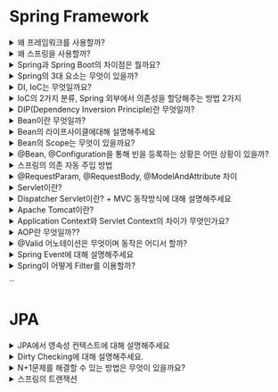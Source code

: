 # Spring Framework
<details>
<summary>왜 프레임워크를 사용할까?</summary>

<br>

- 체계적인 코드관리로 유지보수가 용이하다.
- 기본설계 및 기능 라이브러리를 제공하여 개발 생산성이 높다
- 코드에 대한 재사용성이 높다
- 추상화된 코드 제공을 통해 확장성이 좋다.

</details>

<details>
<summary>왜 스프링을 사용할까?</summary>

<br>

1. **대중적인 언어인 Java 기반의 프레임워크이다.**
2. **시간이 흐르며 프레임워크가 단단해지고 있다.**
3. **다양한 개발사례와 문서, 레퍼런스가 제공되고 있다.**
4. **POJO기반의 구성(Plain Old Java Object)**
5. **DI를 통한 객체 관계 구성**
6. **AOP 지원**
7. **편리한 MVC 구조**
8. **WAS에 독립적인 개발 환경**
9. **개발자가 기본적으로 DI, AOP, 서비스 추상화와 같은 디자인 패턴을 강제적으로 사용하게끔 함으로서 코드 구조 퀄리티의 최소한을 보장한다.**

[[Spring] 우리는 왜 스프링을 사용하는가?](https://seongwon.dev/Spring/20220627-%EC%9A%B0%EB%A6%AC%EB%8A%94-%EC%99%9C-%EC%8A%A4%ED%94%84%EB%A7%81%EC%9D%84-%EC%82%AC%EC%9A%A9%ED%95%A0%EA%B9%8C/)

</details>

<details>
<summary>Spring과 Spring Boot의 차이점은 뭘까요?</summary>

<br>

- Starter의존성을 제공한다.
- WAS서버를 내장으로 갖고 있어 배포가 편해졌다.
- XML로 관리하던 설정들을 [application.properties/yml로](http://application.properties/yml로) 쉽게 할 수 있다.

[[Spring] Spring과 Spring Boot의 차이는 무엇일까?](https://seongwon.dev/Spring/20220628-Spring-vs-SpringBoot/)

</details>

<details>
<summary>Spring의 3대 요소는 무엇이 있을까?</summary>

<br>

AOP, DI, PSA
Spring이 위의 3가지 요소를 통해 어떤 것을 추구할까?

- POJO를 통해 비즈니스 로직에 집중할 수 있도록 하는 것이다.

</details>

<details>
<summary>DI, IoC는 무엇일까요?</summary>

<br>

**DI**는 외부에서 의존 관계를 주입해 결합도를 낮추고 유연성을 높여주는 기술이다.

스프링의 DI는 스프링 컨테이너에 필요한 객체(Bean)들을 싱클턴으로 생성하고 생성한 객체에 의존을 주입하며 제공한다.

DI는 스프링에서 IoC를 구현한하는데 사용하는 패턴이다.

IoC는 객체 또는 프로그램의 제어 권한을 프레임워크에 넘기는 기술이다. 스프링에서 빈을 생성, 소멸의 작업들을 수행하고 의존 주입의 대상까지 스프링이 해주는데 이것이 바로 스프링의 IoC이다.

IoC의 장점

- 유연성 증가 → 다른 구현체로 변경하기 쉽다.
- 객체간 결합도 감소 → 프로그램을 모듈들로 나누기 쉽다.
- 작업의 실행과 구현을 분리할 수 있다.
- 컴포넌트를 격리하거나 의존성을 mocking하는 등의 작업을 통해 테스트를 하기 쉽다.

> 스프링이 DI를 제공하여 이점을 느낀 경험에 대해 설명하라 할 수 있다.

[[Spring] DI,IoC란 무엇일까?](https://seongwon.dev/Spring/20220614-%EC%8A%A4%ED%94%84%EB%A7%81-DI-IoC/)

</details>

<details>
<summary>IoC의 2가지 분류, Spring 외부에서 의존성을 할당해주는 방법 2가지</summary>

<br>

- 의존 주입 방법은 `DL`, `DI`이 있다.
- DL(Dependency Lookup)은 프로그램이 실행되며 동적으로 빈을 바꾸고 싶을 때 사용
    - DL은 의존관계가 있는 객체를 외부에서 주입해주는 것이 아니라 의존 관계가 필요한 객체에서 직접 컨테이너가 제공하는 API를 통해 검색하는 방식이다.
    - 클라이언트 객체(의존관계가 필요한 객체)에서는 의존하고자 하는 인터페이스 타입만 지정해서 검색할 뿐 해당 인터페이스를 구현한 구체적인 클래스 객체에 대한 결정과 해당 객체에 대한 생명 주기는 IoC 컨테이너에서 책임집니다.

</details>

<details>
<summary>DIP(Dependency Inversion Principle)란 무엇일까?</summary>

<br>

- **저수준 모듈이 고수준 모듈에 의존하게 되는 것을 DIP(의존관계 역전 원칙)라 한다.**
- 추상화에 의존하고 구체화에 의존하면 안 된다. 즉, 하위 모듈이 상위 모듈에서 정의한 추상 타입(인터페이스)에 의존하여야 한다.

코딩 실천법

1. 변동성이 큰 구체 클래스를 참조하지 말고 추상 인터페이스를 참조하라
2. 변동성이 큰 구체 클래스로부터 파생하지 말아라
3. 구체 함수를 오버라이드 하지 말아라

</details>

<details>
<summary>Bean이란 무엇일까?</summary>

<br>

스프링을 사용하다보면 DI/IoC에 의해 스프링에게 객체의 생명주기를 맡기게 된다. 이때 스프링은 IoC를 위해 스프링 컨테이너를 만들고 생성한 객체들을 컨테이너에서 관리하는데 해당 객체들을 Bean이라고 한다.

스프링이 빈을 등록하고 관리하는 방법은 xml, Annotation-based configuration, Java-based configuration 방법이 있다.

[[Spring] Bean이란 무엇일까?](https://seongwon.dev/Spring/20220616-%EC%8A%A4%ED%94%84%EB%A7%81-Bean/)

</details>

<details>
<summary>Bean의 라이프사이클에대해 설명해주세요</summary>

<br>

- **객체 생성**
- **의존 결정**: 의존 자동 주입을 통한 의존 설정과 설정 클래스에 있는 의존 주입들이 모두 수행된다.
- **초기화**: 의존 결정이 완료되면 스프링 빈은 빈 객체의 지정된 메서드를 호출하여 빈을 초기화해 준다.
- **소멸**: 스프링 컨테이너가 종료되면 스프링 컨테이너가 빈 객체를 소멸시킨다.

</details>

<details>
<summary>Bean의 Scope는 무엇이 있을까요?</summary>

<br>

### Bean Scope란?

스프링은 자바 객체들을 관리하기 쉽게 IoC컨테이너에 Bean으로 등록하여 사용한다. Bean들은 IoC컨테이너에 의해 생성되고 소멸되는 등의 라이프사이클을 거치게 된다. 이때 Bean이 관리되는 범위를 Bean의 Scope이라고 한다.

### Scope의 종류

스프링 공식문서에는 아래와 같이 6가지 종류의 Scope을 설명하고 있다.

- Singleton, Prototype, Request, Session, Application, WebSocket

![Untitled](img/spring/img_1.png)

- singleton: 스프링에서 default로 사용하는 Scope로 IoC 컨테이너에 한 개의 객체만 생성하여 관리한다.
- prototype: 컨테이너에게 빈을 요청할 때마다 새로운 객체를 생성하여 반환해준다.
- request: Request가 발생하면 bean이 생성되고 종료된다. 같은 API라도 호출될 때마다 새로운 bean이 생성된다.
- session: Http session과 동일한 생명 주기를 가지는 스코프이다.
- application: 서블릿 컨텍스와 동일한 생명주기를 가지는 스코프이다.
- websocket: WebSocket과 동일한 생명주기를 갖는 스코프이다.

[[Spring] Bean이란 무엇일까?](https://seongwon.dev/Spring-MVC/20220616-스프링-Bean/)

[Core Technologies](https://docs.spring.io/spring-framework/docs/current/reference/html/core.html#beans-factory-scopes)
</details>

<details>
<summary>@Bean, @Configuration을 통해 빈을 등록하는 상황은 어떤 상황이 있을까?</summary>

<br>

- 개발자가 직접 제어가 불가능한 라이브러리를 사용할 때
    - Gson과 같이 외부에서 가져다쓰는 클래스인 경우 싱글톤으로 사용해야지 메모리상의 이점을 얻을 수 있다. 하지만 외부 클래스들은 우리가 직접 제어를 할 수 없기에 `@Bean`으로 수동 등록하여 사용해야 한다.
- 애플리케이션 전범위적으로 사용되는 클래스를 등록할 때
- 다형성을 활용하여 여러 구현체를 등록해줘야 할 때
    - `@Bean`을 통해 등록을 해주면 어떤 구현체들이 빈으로 등록되었는지를 `@Configuration`클래스만 보면 되어서 한 눈에 파악하기 쉽고 유지보수하기 좋다.

</details>

<details>
<summary>스프링의 의존 자동 주입 방법</summary>

<br>

- `@Autowired` - 필드, 생성자, 세터 메서드에 해당 어노테이션을 붙여주면 스프링은 **타입**이 일치하는 빈 객체를 찾아서 주입을 해준다.
- 생성자 주입
    - 호출 시점에 1회 호출된다는 보장이 있다. 주입을 받는 객체들이 변하지 않는다는 보장이 되고 필드에 final을 붙일 수 있다
    - 생성자가 1개만 있을 경우 `@Autowired` 어노테이션이 생략 가능하다.
- Setter주입
    - Setter 주입 방법은 주로 주입 받는 객체가 변경될 가능성이 있는 경우에 사용을 한다.
    - 개발자가 실수로 의존 객체를 올바르게 주입하지 않을 경우, 사용 시점에 `NullPointerException`이 발생할 수 있다는 단점이 있다.
    - Setter를 열어둬야 한다.
- 필드 주입
    - 필드에 `@Autowired`를 붙여 바로 의존 관계를 주입하는 방법이다.
    - 필드 주입 방법은 코드가 간결해져 과거에는 많이 사용하였지만 외부에서 접근이 불가능하여 테스트의 어려움이 있다.
    - 스프링과 같은 DI를 제공하는 프레임워크에서만 동작하여 프레임워크의 변경이 있을 시 많은 문제를 초래할 수 있다.

> 📌 필드 주입은 빈의 생성자가 실행된 바로 직후에 실행이 되게 된다.

</details>

<details>
<summary>@RequestParam, @RequestBody, @ModelAndAttribute 차이</summary>

<br>

`@RequestParam`

- Query Parameter나 form-data 형식의 데이터들을 컨트롤러의 method argument로 변환해준다.

`@RequestBody`

- Http request body의 값을 읽어오기 위해 사용되는데 이를 `HttpMessageConverter`를 통해 객체로 역직렬화해준다
- JSON 데이터를 객체로 반환할 때 Spring에 등록되어있는 Jackson라이브러리의 `MappingJackson2HttpMessageConverter`를 사용하여 Reflection을 통해 역직렬화를 하기 때문에 DTO에는 기본 생성자와 getter/setter등이 필요하다.

  > 역직렬화는 stream→객체, 직렬화는 객체→ stream


`@ModelAttribute`

- multipart/form-data 형태의 request body 또는 Query Parameter를 객체로 데이터 바인딩 해주는 것을 알 수 있다.
- ModelAttribute는 RequestBody와 다르게 MessageConverter를 통해 Json을 객체로 변환해주는 방법이 아닌 생성자나 Setter를 통한 데이터 주입을 시켜 객체를 생성한다. 만약 값을 주입해주는 생성자나 setter함수가 없다면 매핑을 시키지 못하고 필드는 null값을 갖게 된다.

</details>

<details>
<summary>Servlet이란?</summary>

<br>

- 서블릿은 동적 웹 페이지(Dynamic Web Page)를 만들 때 사용되는 **자바 기반의 웹 애플리케이션 컴포넌트**이다.
- Sevlet은 하나의 Process로 만들어지고 그 안에 Thread Pool을 만들어 Thread로 처리한다.
    - Servlet이전에 사용하던 CGI는 요청이 왔을 때 요청을 처리하기 위해 Process를 매번 만들어 처리 비용이 비쌌다. 이전 구현체의 재사용이 아닌 새로운 CGI 구현체를 생성하여 사용하여 낭비가 발생했다.
- 서블릿 컨테이너에서 서블릿의 생명주기를 관리한다. (IoC → 서블릿 컨테이너에게 제어를 넘긴다.)

- Servlet의 생명주기
    - `init()`메서드: 서블릿 생성시 초기화 작업을 수행하며 맨 처음 한 번만 수행한다.
    - `service()` 메서드: 서블릿이 요청에 응답하도록 컨테이너에서 실행되는 메서드이다.
    - `destroy()`메서드: 서블릿이 기능을 수행하고 메모리에서 소멸될 때 호출된다.
- Servlet 컨테이너란?

  서블릿 컨테이너는 구현되어 있는 Servlet 클래스들의 규칙에 맞게 서블릿을 관리해주는 컨테이너이다. 서블릿 컨테이너는 서블릿들의 생명 주기를 관리해주며 클라이언트가 요청을 보내면 HttpServletRequest, HttpServletResponse 두 객체를 생성하여 post, get 여부에 따라 동적인 페이지를 생성하여 응답을 보낸다.

  이점

    - **서블릿의 생명주기 관리 (IoC)**
    - **웹 서버와의 통신 지원**
    - **멀티스레딩 지원 및 관리**
    - **선언적인 보안관리**
- 문제점
    1. 1대1 매핑 구조를 갖고 있어 공통 로직에 대해 중복 로직이 발생한다.
    2. 모든 요청들이 서블릿에 의존적이어서 Servlet에 종속적인 프로그램을 작성하게 된다.

[[Spring] Servlet이란?](https://seongwon.dev/Spring-MVC/20220620-Servlet%EC%9D%B4%EB%9E%80/)

</details>

<details>
<summary>Dispatcher Servlet이란? + MVC 동작방식에 대해 설명해주세요</summary>

<br>

Servlet의 단점을 보완하기 위해 만들어진 것이 FrontController Pattern을 적용한 Dispatcher Servlert이 만들어졌다. 요청이 오면 Dispatcher Servlet에서 요청을 처리해줄 Servlet을 찾는 해준다. 요청에 따라 Servlet을 1대1로 생성하는 구조에서 Front Controller가 올바른 핵심 비즈니스 로직을 수행하게 변하여 생성해야하는 Servlet의 개수가 1개로 줄어들었다.

![Untitled](../Spring/img/SpringMVC.png)

[[Spring] MVC 동작 방식 이해하기](https://seongwon.dev/Spring-MVC/20220621-%EC%8A%A4%ED%94%84%EB%A7%81MVC-%EB%8F%99%EC%9E%91%EB%B0%A9%EC%8B%9D/)

</details>

<details>
<summary>Apache Tomcat이란?</summary>

<br>

- 아파치(Apache)는 오픈 소스 소프트웨어 그룹인 아파치 소프트웨어 재단(Apache Software Foundation, ASF)에서 만든 웹서버 프로그램으로 클라이언트 요청이 들어왔을 때만 응답하는 **정적 타입**
  의 데이터만 처리 가능하다.
- 톰켓은 JAVA EE 기반으로 만들어졌으며 JSP와 Servlet을 구동하기 위한 서블릿 컨테이너 역할을 수행한다. 아파치서버와는 다르게 DB연결, 다른 응용프로그램과 상호 작용 등 동적인 기능들을 사용할 수 있다.
- 아파치 톰캣은 무엇일까? 톰캣이 아파치의 기능 일부를 가져와 제공해주는 형태이기에 합쳐서 아파치 톰캣이라고 부르고 있다.

![](img/spring/img_2.png)

</details>

<details>
<summary>Application Context와 Servlet Context의 차이가 무엇인가요?</summary>

<br>

Application Context는 Spring내에서 Bean들이 저장되는 context이고 Servlet은 Dispatcher Servlet의 context이다.

</details>

<details>
<summary>AOP란 무엇일까??</summary>

<br>

AOP(Aspect Oriented Programming)은 관점 지향 프로그래밍으로 로직을 기준으로 핵심적인 관점, 부가적인 관점으로 나누어 보고 그 관점을 기준으로 모듈화하는 기술을 의미한다.

흩어진 관심사를 Aspect로 모듈화하고 핵심적인 비즈니스 로직에서 분리하여 재사용하겠다는 것이 AOP의 취지이다.

**스프링 AOP의 특징**

- 프록시 패턴 기반의 AOP 구현체, 프록시 객체를 쓰는 이유는 접근 제어 및 부가기능을 추가하기 위해서임
- 스프링 빈에만 AOP를 적용 가능
- 모든 AOP 기능을 제공하는 것이 아닌 스프링 IoC와 연동하여 엔터프라이즈 애플리케이션에서 가장 흔한 문제(중복코드, 프록시 클래스 작성의 번거로움, 객체들 간 관계 복잡도 증가 ...)에 대한 해결책을 지원하는 것이 목적

**대표적인 예시**

- 스프링의 Transaction

</details>

<details>
<summary>@Valid 어노테이션은 무엇이며 동작은 어디서 할까?</summary>

<br>

`@Valid` 어노테이션은 잘못된 Requst Body 값에 대해 역직렬화 과정에서 해당 값의 유효성을 검증하는 기술이다.

Valid 어노테이션은 Argument Resolver에서 동작을 한다.

그리고 에러가 발생할 경우 `MethodArgumentNotValidException` 이 발생하게 되어 에러를 핸들링하려면 `ControllerAdvice`에서 해당 에러를 잡아야한다.

![Untitled](img/spring/img_3.png)

[https://seongwon.dev/Spring-MVC/20220622-Valid란/](https://seongwon.dev/Spring-MVC/20220622-Valid란/)

</details>

<details>
<summary>Spring Event에 대해 설명해주세요</summary>

<br>

이벤트는 말 그대로 애플리케이션 내에서 어떠한 상황이 발생했을 때 발생시킬 수 있는 것이다.

스프링은 기본적으로 Event메커니즘을 제공하고 있다.

이러한 이벤트는 트리거 용도와 시스템간의 동기화 역할에 사용된다. 그리고 잘 사용하면 클래스, 패키지간 의존성 제거에 도움을 줄 수 있다.

</details>

<details>
<summary>Spring이 어떻게 Filter를 이용할까?</summary>

<br>

#### Spring

  과거에는 Spring Context외부에 있는 Filter는 직접 이용할 수 없었다. 하지만 DelegatingFilterProxy가 생기며 이용할 수 있게 되었다.

  DelegatingFilterProxy는 서블릿 컨테이너에서 관리되는 프록시용 필터로써 우리가 만든 필터를 가지고 있다. 필터에 관련한 빈 등록이 요청이 오면 DelegatingFilterProxy가 요청을 받아서 우리가 만든 필터(스프링 빈)에게 요청을 위임한다.

  1. Filter 구현체가 스프링 빈으로 등록됨
  2. ServletContext가 Filter 구현체를 갖는 DelegatingFilterProxy를 생성함
  3. ServletContext가 DelegatingFilterProxy를 서블릿 컨테이너에 필터로 등록함
  4. 요청이 오면 DelegatingFilterProxy가 필터 구현체에게 요청을 위임하여 필터 처리를 진행함

#### Spring Boot

  SpringBoot라면 DelegatingFilterProxy조차 필요가 없다. 왜냐하면 SpringBoot가 내장 웹서버를 지원하면서 톰캣과 같은 서블릿 컨테이너까지 SpringBoot가 제어가능하기 때문이다. 그래서 SpringBoot에서는 ServletContext에 필터(Filter) 빈을 DelegatingFilterProxy로 감싸서 등록하지 않아도 된다. SpringBoot가 서블릿 필터의 구현체 빈을 찾으면 DelegatingFilterProxy 없이 바로 필터 체인(Filter Chain)에 필터를 등록해주기 때문이다.

</details>

``
# JPA
<details>
<summary>JPA에서 영속성 컨텍스트에 대해 설명해주세요</summary>

<br>

- **엔티티를 영구 저장하는 환경**이라는 뜻을 가진 **논리적인 개념**으로 어플리케이션과 DB사이에서 객체를 보관하는 가상의 DB같은 역할을 한다. 즉, 애플리케이션에서 DB에 저장하기 전에 사용을 하는 임시 저장 공간이라고 이해를 하면 편할 것이다.
- 장점
  - **1차 캐시**
  - 영속성 컨텍스트 내의 영속 엔티티는 **동일성 보장**
  - 트랜잭션을 지원하는 **쓰기 지연**
  - **변경 감지(Dirty Checking)**

</details>

<details>
<summary>Dirty Checking에 대해 설명해주세요.</summary>

<br>

영속성 컨텍스트는 엔티티의 수정이 일어났을 때 개발자가 영속성 컨텍스트에 따로 알려주지 않아도 알아서 변경 사항을 체크해준다. 이것을 Dirty checking이라고 한다.

1차 캐시에 entity를 저장할 때, 스냅샷 필드도 따로 저장하여 commit이나 flush를 할 때 해당 entity와 스냅샷을 비교하여 변경사항이 있으면 알아서 UPDATE SQL을 만들어서 DB에 전송한다.

</details>

<details>
<summary>N+1문제를 해결할 수 있는 방법은 무엇이 있을까요?</summary>

<br>

Fetch join, EntityGraph, Batch size

**JoinFetch는 Inner Join, Entity Graph는 Outer Join**

→ 두 방법은 1:N관계에서 데이터가 증가하는 문제가 발생한다.

→ Fetch Join은 OneToMany관계에서 페이징을 하지 못한다

→ 데이터 뻥튀기 때문에 둘 이상의 컬렉션을 페치할 수 없다. (카테시안 곱으로 만들어진다)

> Hibernate 사용 시, 둘 이상의 컬렉션을 사용한 Fetch Join은 오류를 발생시킨다.

</details>



<details>
<summary>스프링의 트랜잭션</summary>

<br>

# 스프링 트랜잭션의 3가지 핵심 기술

스프링은 트랜잭션과 관련된 3가지 핵심 기술을 제공하고 있다.

1. 트랜잭션 동기화
2. 트랜잭션 추상화
3. AOP를 이용한 트랜잭션 분리

## 트랜잭션 동기화

Spring JDBC가 아닌 Java에서 제공하는 JDBC를 통해 개발을 한다면 트랜잭션으로 작업을 관리하기 위해 Connection 객체를 공유하는 등의 불필요한 작업들이 많이 발생한다. 스프링은 이러한 불필요한 작업들을 해결해보고자 트랜잭션을 시작하기 위한 **Connection객체를 특별한 저장소에 보관해두고 필요할 때 꺼내쓸 수 있도록 하는 트랜잭션 동기화 기술을 제공**하고 있다. 트랜잭션 동기화는 작업 쓰레드마다 Connection객체를 독립적으로 관리하기에 멀티 쓰레드 환경에서도 충돌이 발생할 여지가 없다.

## 트랜잭션 추상화

개발자가 JDBC가 아닌 Hibernate와 같은 기술을 쓴다면 JDBC에 종속적인 트랜잭션 동기화 코드들은 다른 문제들을 유발하게 된다. 대표적으로는 Hibernate에서 Connection이 아닌 Session객체를 사용하는 차이가 있다. 이와 같이 기술에 종속적인 문제들을 해결하기 위해 스프링에서는 트랜잭션 추상화 기술을 제공하고 있다.

스프링은 **트랜잭션 기술의 공통점을 담은 추상화 기술을 제공하고 있어 애플리케이션에 기술의 종속적인 코드를 이용하지 않고도 일관되게 트랜잭션을 처리할 수 있다.**

![Untitled](img/spring/img.png)

스프링에서는  `PlatformTransactionManager` 인터페이스를 제공하여 개발자는 사용하는 기술과 무관하게 해당 인터페이스를 통해 트랜잭션을 공유, 커밋, 롤백할 수 있다.

## AOP를 이용한 트랜잭션 분리

기존 트랜잭션을 적용한 비즈니스 코드들에는 트랜잭션 코드와 비즈니스 코드가 결합되어 2가지 책임을 갖고 있었다. 스프링에서는 이러한 **책임을 분리하고자 AOP를 적용하여 트랜잭션 로직들을 트랜잭션 어노테이션(**`@Transactional`**)을 붙이면 자동으로 적용되도록 하였다.** 덕분에 비즈니스 코드와 트랜잭션 코드가 분리가 되었다.

# 트랜잭션의 세부 설정들

## Propagation

트랜잭션의 경계에서 이미 진행중인 트랜잭션이 있거나 없을 때 어떻게 동작할 것인가를 결정하는 방식을 의미한다. 스프링이 제공하는 선언적 트랜잭션(어노테이션을 통한 트랜잭션 선언)의 장점 중 하나는 여러 트랜잭션 적용 범위를 묶어서 커다란 하나의 트랜잭션 경계를 만들 수 있다는 점이다. 개발자들은 `@Transactional`의 propagation 속성을 통해 트랜잭션의 전파 여부를 결정할 수 있다.

- REQUIRED
  - Default 속성으로 모든 트랜잭션 매니저가 지원한다.
  - 미리 시작된 트랜잭션이 있으면 참여하고 없으면 새로 시작한다. 즉, 하나의 트랜잭션이 실행 후 다른 트랜잭션이 설정된 메서드가 호출되면 같은 트랜잭션으로 묶인다.
- SUPPORTS
  - 미리 시작된 트랜잭션이 있으면 참가하고 그렇지 않으면 트랜잭션 없이 진행한다.
  - 트랜잭션이 없어도 경계 안에서 Connection객체나 Hibernate의 Session 등은 공유할 수 있다.
- MANDATORY
  - 이미 시작된 트랜잭션이 있으면 참가하고 없으면 새로 시작하는 대신 예외를 발생시킨다.
  - 혼자서 독맂벅으로 트랜잭션을 진행하면 안되는 경우에 사용한다.
- REQUIRES_NEW
  - 이미 진행중인 트랜잭션이 있으면 이를 보류하고 새로운 트랜잭션을 만들어 시작한다.
  - 항상 새로운 트랜잭션을 사용해야하는 경우에 사용한다.
- NOT_SUPPORTED
  - 이미 진행중인 트랜잭션이 있으면 이를 보류하고 트랜잭션을 사용하지 않도록 한다.
- NEVER
  - 이미 진행중인 트랜잭션이 있으면 예외를 발생시켜 트랜잭션을 사용하지 않도록 강제한다.
- NESTED
  - 이미 진행중인 트랜잭션이 있으면 트랜잭션 안에 자식 트랜잭션을 만들어 시작한다.
  - 부모 트랜잭션의 커밋과 롤백에는 자식이 영향을 받지만 자식의 커밋과 롤백은 부모 트랜잭션에게 영향을 주지 않는다.
  - REQUIRED와 다른 점은 자식 트랜잭션이 독립적이라 롤백이 발생하여도 부모 트랜잭션이 죽지 않는다. 하지만 REQUIRED는 부모가 죽게 된다.

## Isolation

DefaultTransactionDefinition에 설정된 격리수준은 ISOLATION_DEFAULT로 DataSource에 정의된 격리 수준을 따르고 있다. 기본적으로는 DB나 DataSource에 설정된 기본 격리 수준을 따르는 것이 좋지만, 특별한 작업을 수행하는 메소드라면 독자적으로 지정해줄 필요가 있다.

- DEFAULT
  - Data Access기술 또는 DB Driver의 Default 설정을 따른다.
  - 대부분의 DB들은 READ_COMMITED를 기본 격리수준으로 가진다. (드라이버와 DB문서를 참고해서 기본 격리 수준을 확인해야 한다.)
- READ_UNCOMMITTED
  - 하나의 트랜잭션이 커밋되기 전에 변화가 다른 트랜잭션에 노출될 수 있다.
  - 일관성이 떨어지더라도 성능을 극대화할 때 의도적으로 사용한다.
- READ_COMMITTED
  - 스프링의 기본 속성이다.
  - 다른 트랜잭션이 커밋하지 않은 정보는 읽을 수 없다.
  - 하나의 트랜잭션이 읽은 데이터를 다른 트랜잭션이 수정할 수는 있다. → 이러한 이유 때문에 하나의 트랜잭션이 같은 데이터를 읽을 때 다른 내용이 나올 수 있다.
- REPEATABLE_READ
  - 하나의 트랜잭션이 읽은 데이터를 다른 트랜잭션이 수정할 수 없도록 막아준다.
  - 새로 데이터를 추가하는 것은 막지 않아 SELECT로 조회를 할 때 트랜잭션이 끝나기 전에 기존에 없던 데이터가 발견될 수 있다.
- SERIALIZABLE
  - 가장 강력한 트랜잭션 격리 수준으로 트랜잭션을 순차적으로 진행시켜준다.
  - 성능이 가장 떨어져서 극단적으로 안전한 작업이 필요한 경우가 아니면 사용하지 않는다.

## timeout(제한 시간)

트랜잭션을 수행하는 제한 시간을 설정할 수 있다. 별도 설정이 없는 경우 트랜잭션 시스템의 제한시간을 따르고 제한 시간을 지정하였는데 핻강 기능을 지원하지 못하면 예외가 발생할 수 있다.

## readOnly

읽기 전용으로 설정해두면 트랜잭션 내에서 데이터를 조작할 수 있는 일을 막을 수 있다. 또한 기술에 따라 성능이 향상될 수 있다고 한다.

> 클래스단에서 Default로 `@Transactional(readOnly = true)`를 설정한 후 데이터를 조작해야하는 메서드에 `@Transactional`를 붙여 데이터를 조작하는 것이 좋다.
>

- [[Spring] 트랜잭션에 대한 이해와 Spring이 제공하는 Transaction(트랜잭션) 핵심 기술 - (1/3)](https://mangkyu.tistory.com/154)
- [[Spring] Spring 트랜잭션의 세부 설정(전파 속성, 격리수준, 읽기전용, 롤백/커밋 예외 등) - (2/3)](https://mangkyu.tistory.com/169)
- [[10분 테코톡] 후니의 스프링 트랜잭션](https://www.youtube.com/watch?v=cc4M-GS9DoY)


</details>
